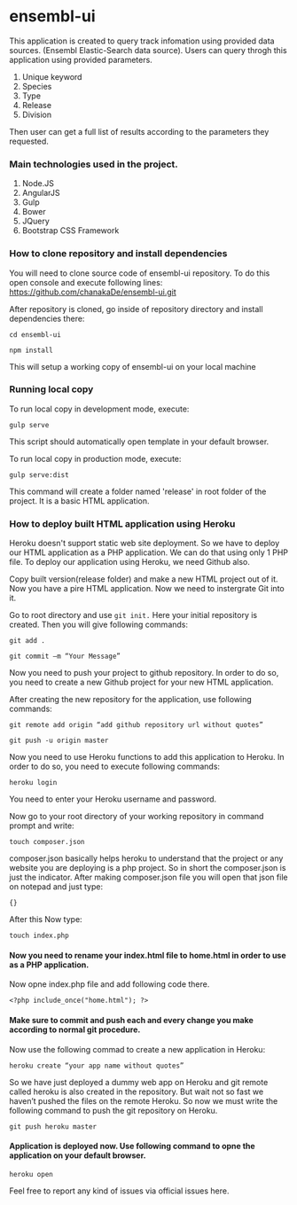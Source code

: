 # ensembl-ui
This application is created to query track infomation using provided data sources. (Ensembl Elastic-Search data source).
Users can query throgh this application using provided parameters.

1.  Unique keyword
2.  Species
3.  Type
4.  Release
5.  Division

Then user can get a full list of results according to the parameters they requested.

### Main technologies used in the project.

1. Node.JS
2. AngularJS
3. Gulp
4. Bower
5. JQuery
6. Bootstrap CSS Framework

### How to clone repository and install dependencies

You will need to clone source code of ensembl-ui repository. To do this open console and execute following lines:
https://github.com/chanakaDe/ensembl-ui.git

After repository is cloned, go inside of repository directory and install dependencies there:

`cd ensembl-ui`

`npm install`

This will setup a working copy of ensembl-ui on your local machine

### Running local copy

To run local copy in development mode, execute:

`gulp serve`

This script should automatically open template in your default browser.

To run local copy in production mode, execute:

`gulp serve:dist`

This command will create a folder named 'release' in root folder of the project. It is a basic HTML application.

### How to deploy built HTML application using Heroku

Heroku doesn't support static web site deployment. So we have to deploy our HTML application as a PHP application. We can do that using only 1 PHP file. To deploy our application using Heroku, we need Github also.

Copy built version(release folder) and make a new HTML project out of it. Now you have a pire HTML application. Now we need to instergrate Git into it.

Go to root directory and use `git init.`
Here your initial repository is created.
Then you will give following commands:

`git add .`

`git commit –m “Your Message”`

Now you need to push your project to github repository. In order to do so, you need to create a new Github project for your new HTML application.

After creating the new repository for the application, use following commands:

`git remote add origin “add github repository url without quotes”`

`git push -u origin master`

Now you need to use Heroku functions to add this application to Heroku. In order to do so, you need to execute following commands:

`heroku login`

You need to enter your Heroku username and password.

Now go to your root directory of your working repository in command prompt and write:

`touch composer.json`

composer.json basically helps heroku to understand that the project or any website you are deploying is a php project. So in short the composer.json is just the indicator. After making composer.json file you will open that json file on notepad and just type:

`{}`

After this Now type:

`touch index.php`

#### Now you need to rename your index.html file to home.html in order to use as a PHP application.

Now opne index.php file and add following code there.

`<?php include_once("home.html"); ?>`

#### Make sure to commit and push each and every change you make according to normal git procedure.

Now use the following commad to create a new application in Heroku:

`heroku create “your app name without quotes”`

So we have just deployed a dummy web app on Heroku and git remote called heroku is also created in the repository.
But wait not so fast we haven’t pushed the files on the remote Heroku. So now we must write the following command to push the git repository on Heroku.

`git push heroku master`

#### Application is deployed now. Use following command to opne the application on your default browser.

`heroku open`

Feel free to report any kind of issues via official issues here.

